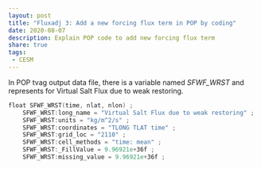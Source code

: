 ```yaml
---
layout: post
title: "Fluxadj 3: Add a new forcing flux term in POP by coding"
date: 2020-08-07
description: Explain POP code to add new forcing flux term 
share: true
tags:
 - CESM
---
```


In POP tvag output data file, there is a variable named *SFWF_WRST* and represents for Virtual Salt Flux due to weak restoring.
```powershell
float SFWF_WRST(time, nlat, nlon) ;
    SFWF_WRST:long_name = "Virtual Salt Flux due to weak restoring" ;
    SFWF_WRST:units = "kg/m^2/s" ;
    SFWF_WRST:coordinates = "TLONG TLAT time" ;
    SFWF_WRST:grid_loc = "2110" ;
    SFWF_WRST:cell_methods = "time: mean" ;
    SFWF_WRST:_FillValue = 9.96921e+36f ;
    SFWF_WRST:missing_value = 9.96921e+36f ;

```